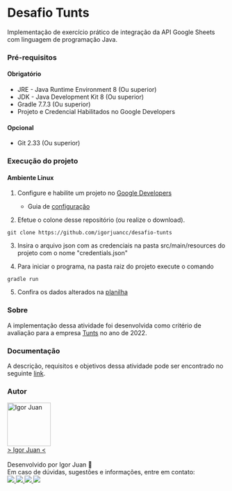 # Desafio Tunts

Implementação de exercício prático de integração da API Google Sheets com linguagem de programação Java.

### Pré-requisitos

#### Obrigatório

* JRE - Java Runtime Environment 8 (Ou superior)
* JDK - Java Development Kit 8 (Ou superior)
* Gradle 7.7.3 (Ou superior)
* Projeto e Credencial Habilitados no Google Developers

#### Opcional

* Git 2.33 (Ou superior)

### Execução do projeto

#### Ambiente Linux

1. Configure e habilite um projeto no [Google Developers](https://console.developers.google.com/?hl=pt-br)
    * Guia de [configuração](https://github.com/igorjuancc/guia/blob/main/Plataformas/Google/Developers/developers.md#Configuração-de-Novo-Projeto)
   
2. Efetue o colone desse repositório (ou realize o download).
```
git clone https://github.com/igorjuancc/desafio-tunts
```

3. Insira o arquivo json com as credenciais na pasta src/main/resources do projeto com o nome "credentials.json"

4. Para iniciar o programa, na pasta raiz do projeto execute o comando
```
gradle run
```
5. Confira os dados alterados na [planilha](https://docs.google.com/spreadsheets/d/1FKzYQ76Z40y7pyr6SZ2bON3Gm4G4OCLnW22yCEgGAgQ/edit#gid=0) 

### Sobre

A implementação dessa atividade foi desenvolvida como critério de avaliação para a empresa [Tunts](https://tunts.com/) no ano de 2022.  

### Documentação

A descrição, requisitos e objetivos dessa atividade pode ser encontrado no seguinte [link](https://github.com/igorjuancc/BiblioDoc/blob/main/desafio-tunts/TUNTS%20-%20DESAFIO%20DE%20PROGRAMA%C3%87%C3%83O%20-%20N%C3%ADVEL%201.pdf).

### Autor
<a href="https://br.linkedin.com/in/igor-juan-cordeiro-da-costa-2b4a77101">
<img src="https://avatars.githubusercontent.com/u/50890812?s=400&u=566e615dd1691c75eabd1dcb4ba749be82d1e86c&v=4" width="100px;" alt="Igor Juan" />
</a>
<br />
<a href="https://br.linkedin.com/in/igor-juan-cordeiro-da-costa-2b4a77101" target="_blank"> > Igor Juan < </a><br /><br />
Desenvolvido por Igor Juan 🤙<br />
Em caso de dúvidas, sugestões e informações, entre em contato: <br /> 
<a href="https://br.linkedin.com/in/igor-juan-cordeiro-da-costa-2b4a77101" target="_blank"> <img src="https://img.shields.io/badge/LinkedIn-0077B5?style=for-the-badge&logo=linkedin&logoColor=white" target="_blank"> </a>
<a href="https://www.facebook.com/igorjuan.cordeirodacosta" target="_blank"> <img src="https://img.shields.io/badge/Facebook-1877F2?style=for-the-badge&logo=facebook&logoColor=white" target="_blank"> </a>
<a href="https://twitter.com/zig_cwb" target="_blank"> <img src="https://img.shields.io/badge/Twitter-1DA1F2?style=for-the-badge&logo=twitter&logoColor=white" target="_blank"> </a>
<a href="https://github.com/igorjuancc" target="_blank"> <img src="https://img.shields.io/badge/GitHub-100000?style=for-the-badge&logo=github&logoColor=white" target="_blank"> </a>
